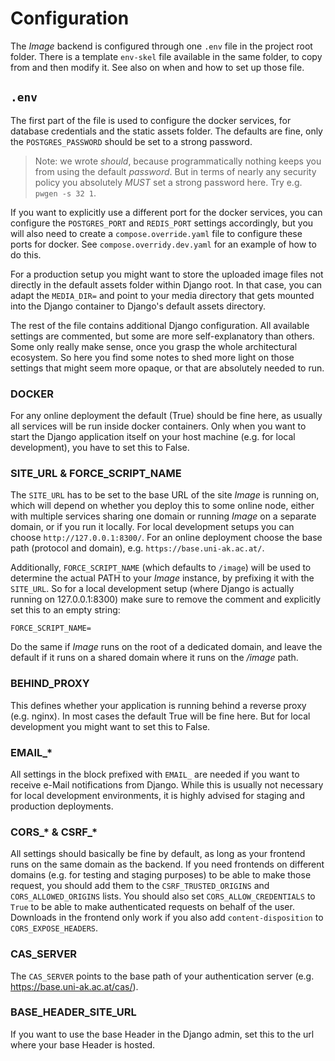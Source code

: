 # Configuration

The _Image_ backend is configured through one `.env` file in the project root folder.
There is a template `env-skel` file available in the same folder, to copy from and
then modify it. See also [](install.md) on when and how to set up those file.

## `.env`

The first part of the file is used to configure the docker services, for database
credentials and the static assets folder. The defaults are fine, only the
`POSTGRES_PASSWORD` should be set to a strong password.

> Note: we wrote _should_, because programmatically nothing keeps you from using the
> default _password_. But in terms of nearly any security policy you absolutely _MUST_
> set a strong password here. Try e.g. `pwgen -s 32 1`.

If you want to explicitly use a different port for the docker services, you can
configure the `POSTGRES_PORT` and `REDIS_PORT` settings accordingly, but you will also
need to create a `compose.override.yaml` file to configure these ports for docker.
See `compose.overridy.dev.yaml` for an example of how to do this.

For a production setup you might want to store the uploaded image files not directly
in the default assets folder within Django root. In that case, you can adapt the
`MEDIA_DIR=` and point to your media directory that gets mounted into the Django
container to Django's default assets directory.

The rest of the file contains additional Django configuration. All available settings
are commented, but some are more self-explanatory than others. Some only really make
sense, once you grasp the whole architectural ecosystem. So here you find some notes
to shed more light on those settings that might seem more opaque, or that are absolutely
needed to run.

### DOCKER

For any online deployment the default (True) should be fine here, as usually all
services will be run inside docker containers. Only when you want to start the
Django application itself on your host machine (e.g. for local development), you have
to set this to False.

### SITE_URL & FORCE_SCRIPT_NAME

The `SITE_URL` has to be set to the base URL of the site _Image_ is running on, which
will depend on whether you deploy this to some online node, either with multiple services
sharing one domain or running _Image_ on a separate domain, or if you run it locally.
For local development setups you can choose `http://127.0.0.1:8300/`. For an online
deployment choose the base path (protocol and domain), e.g. `https://base.uni-ak.ac.at/`.

Additionally, `FORCE_SCRIPT_NAME` (which defaults to `/image`) will be used to
determine the actual PATH to your _Image_ instance, by prefixing it with the
`SITE_URL`. So for a local development setup (where Django is actually running on
127.0.0.1:8300) make sure to remove the comment and explicitly set this to an empty
string:

```
FORCE_SCRIPT_NAME=
```

Do the same if _Image_ runs on the root of a dedicated domain, and leave the
default if it runs on a shared domain where it runs on the _/image_ path.

### BEHIND_PROXY

This defines whether your application is running behind a reverse proxy (e.g. nginx).
In most cases the default True will be fine here. But for local development you might
want to set this to False.

### EMAIL\_\*

All settings in the block prefixed with `EMAIL_` are needed if you want to receive
e-Mail notifications from Django. While this is usually not necessary for local
development environments, it is highly advised for staging and production deployments.

### CORS\_\* & CSRF\_\*

All settings should basically be fine by default, as long as your frontend runs on the
same domain as the backend. If you need frontends on different domains (e.g. for
testing and staging purposes) to be able to make those request, you should add them
to the `CSRF_TRUSTED_ORIGINS` and `CORS_ALLOWED_ORIGINS` lists. You should also set
`CORS_ALLOW_CREDENTIALS` to `True` to be able to make authenticated requests on behalf
of the user. Downloads in the frontend only work if you also add `content-disposition`
to `CORS_EXPOSE_HEADERS`.

### CAS_SERVER

The `CAS_SERVER` points to the base path of your authentication server (e.g.
https://base.uni-ak.ac.at/cas/).

### BASE_HEADER_SITE_URL

If you want to use the base Header in the Django admin, set this to the url where
your base Header is hosted.
